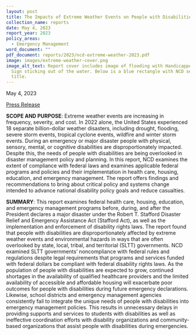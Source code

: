 ```yaml
---
layout: post
title: The Impacts of Extreme Weather Events on People with Disabilities
collection_name: reports
date: May 4, 2023
report_year: 2023
policy_areas:
  - Emergency Management
word_document: ""
pdf_document: reports/2023/ncd-extreme-weather-2023.pdf
image: images/extreme-weather-cover.png
image_alt_text: Report cover includes image of flooding with Handicapped Parking
  Sign sticking out of the water. Below is a blue rectangle with NCD seal and
  title.
---
```

May 4, 2023

[Press Release](https://ncd.gov/newsroom/2023/federal-report-finds-extreme-weather-substantially-and-disproportionately-impacts)

**SCOPE AND PURPOSE**: Extreme weather events are increasing in frequency, severity, and cost. In 2022 alone, the United States experienced 18 separate billion-dollar weather disasters, including drought, flooding, severe storm events, tropical cyclone events, wildfire and winter storm events. During an emergency or major disaster people with physical, sensory, mental, or cognitive disabilities are disproportionately impacted. Despite this, the needs of people with disabilities are being overlooked in disaster management policy and planning. In this report, NCD examines the extent of compliance with federal laws and examines applicable federal programs and policies and their implementation in health care, housing, education, and emergency management. The report offers findings and recommendations to bring about critical policy and systems change intended to advance national disability policy goals and reduce casualties.

**SUMMARY**: This report examines federal health care, housing, education, and emergency management programs before, during, and after the President declares a major disaster under the Robert T. Stafford Disaster Relief and Emergency Assistance Act (Stafford Act), as well as the implementation and enforcement of disability rights laws. The report found that people with disabilities are disproportionately affected by extreme weather events and environmental hazards in ways that are often overlooked by state, local, tribal, and territorial (SLTT) governments. NCD examined SLTT governments’ noncompliance with federal rules and regulations despite legal requirements that programs and services funded with federal dollars be compliant with federal disability rights laws. As the population of people with disabilities are expected to grow, continued shortages in the availability of qualified healthcare providers and the limited availability of accessible and affordable housing will exacerbate poor outcomes for people with disabilities during future emergency declarations. Likewise, school districts and emergency management agencies consistently fail to integrate the unique needs of people with disabilities into emergency management policies. This results in unnecessary delays in providing supports and services to students with disabilities as well as ineffective coordination efforts with disability organizations and community- based organizations that assist people with disabilities during emergencies.
